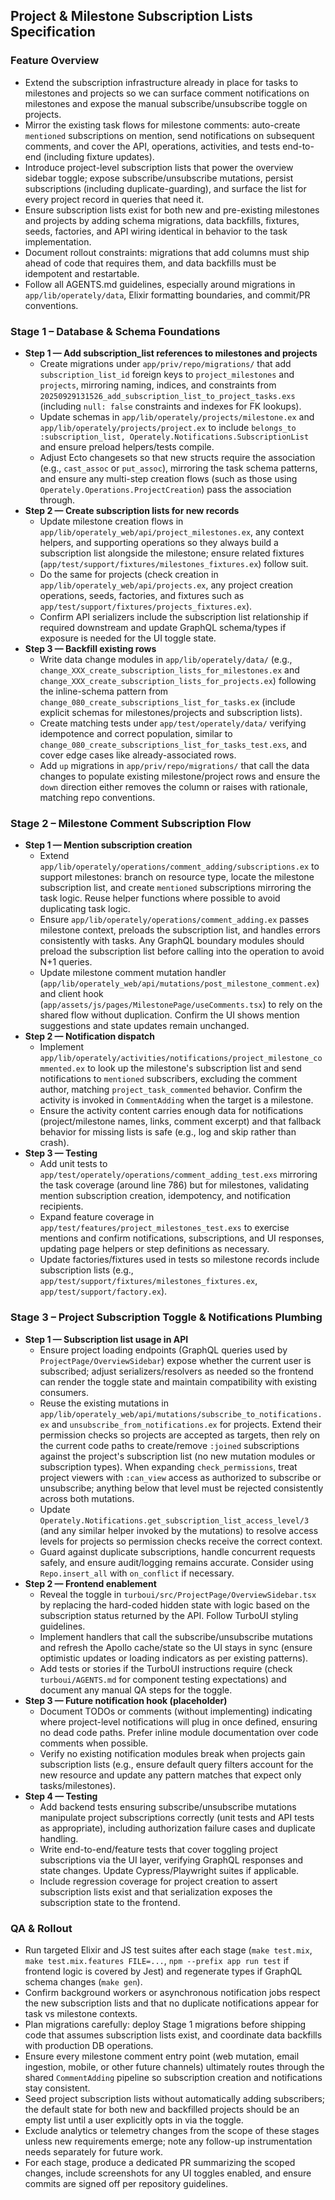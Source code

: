## Project & Milestone Subscription Lists Specification

### Feature Overview
- Extend the subscription infrastructure already in place for tasks to milestones and projects so we can surface comment notifications on milestones and expose the manual subscribe/unsubscribe toggle on projects.
- Mirror the existing task flows for milestone comments: auto-create `mentioned` subscriptions on mention, send notifications on subsequent comments, and cover the API, operations, activities, and tests end-to-end (including fixture updates).
- Introduce project-level subscription lists that power the overview sidebar toggle; expose subscribe/unsubscribe mutations, persist subscriptions (including duplicate-guarding), and surface the list for every project record in queries that need it.
- Ensure subscription lists exist for both new and pre-existing milestones and projects by adding schema migrations, data backfills, fixtures, seeds, factories, and API wiring identical in behavior to the task implementation.
- Document rollout constraints: migrations that add columns must ship ahead of code that requires them, and data backfills must be idempotent and restartable.
- Follow all AGENTS.md guidelines, especially around migrations in `app/lib/operately/data`, Elixir formatting boundaries, and commit/PR conventions.

### Stage 1 – Database & Schema Foundations
- **Step 1 — Add subscription_list references to milestones and projects**
  - Create migrations under `app/priv/repo/migrations/` that add `subscription_list_id` foreign keys to `project_milestones` and `projects`, mirroring naming, indices, and constraints from `20250929131526_add_subscription_list_to_project_tasks.exs` (including `null: false` constraints and indexes for FK lookups).
  - Update schemas in `app/lib/operately/projects/milestone.ex` and `app/lib/operately/projects/project.ex` to include `belongs_to :subscription_list, Operately.Notifications.SubscriptionList` and ensure preload helpers/tests compile.
  - Adjust Ecto changesets so that new structs require the association (e.g., `cast_assoc` or `put_assoc`), mirroring the task schema patterns, and ensure any multi-step creation flows (such as those using `Operately.Operations.ProjectCreation`) pass the association through.
- **Step 2 — Create subscription lists for new records**
  - Update milestone creation flows in `app/lib/operately_web/api/project_milestones.ex`, any context helpers, and supporting operations so they always build a subscription list alongside the milestone; ensure related fixtures (`app/test/support/fixtures/milestones_fixtures.ex`) follow suit.
  - Do the same for projects (check creation in `app/lib/operately_web/api/projects.ex`, any project creation operations, seeds, factories, and fixtures such as `app/test/support/fixtures/projects_fixtures.ex`).
  - Confirm API serializers include the subscription list relationship if required downstream and update GraphQL schema/types if exposure is needed for the UI toggle state.
- **Step 3 — Backfill existing rows**
  - Write data change modules in `app/lib/operately/data/` (e.g., `change_XXX_create_subscription_lists_for_milestones.ex` and `change_XXX_create_subscription_lists_for_projects.ex`) following the inline-schema pattern from `change_080_create_subscriptions_list_for_tasks.ex` (include explicit schemas for milestones/projects and subscription lists).
  - Create matching tests under `app/test/operately/data/` verifying idempotence and correct population, similar to `change_080_create_subscriptions_list_for_tasks_test.exs`, and cover edge cases like already-associated rows.
  - Add `up` migrations in `app/priv/repo/migrations/` that call the data changes to populate existing milestone/project rows and ensure the `down` direction either removes the column or raises with rationale, matching repo conventions.

### Stage 2 – Milestone Comment Subscription Flow
- **Step 1 — Mention subscription creation**
  - Extend `app/lib/operately/operations/comment_adding/subscriptions.ex` to support milestones: branch on resource type, locate the milestone subscription list, and create `mentioned` subscriptions mirroring the task logic. Reuse helper functions where possible to avoid duplicating task logic.
  - Ensure `app/lib/operately/operations/comment_adding.ex` passes milestone context, preloads the subscription list, and handles errors consistently with tasks. Any GraphQL boundary modules should preload the subscription list before calling into the operation to avoid N+1 queries.
  - Update milestone comment mutation handler (`app/lib/operately_web/api/mutations/post_milestone_comment.ex`) and client hook (`app/assets/js/pages/MilestonePage/useComments.tsx`) to rely on the shared flow without duplication. Confirm the UI shows mention suggestions and state updates remain unchanged.
- **Step 2 — Notification dispatch**
  - Implement `app/lib/operately/activities/notifications/project_milestone_commented.ex` to look up the milestone's subscription list and send notifications to `mentioned` subscribers, excluding the comment author, matching `project_task_commented` behavior. Confirm the activity is invoked in `CommentAdding` when the target is a milestone.
  - Ensure the activity content carries enough data for notifications (project/milestone names, links, comment excerpt) and that fallback behavior for missing lists is safe (e.g., log and skip rather than crash).
- **Step 3 — Testing**
  - Add unit tests to `app/test/operately/operations/comment_adding_test.exs` mirroring the task coverage (around line 786) but for milestones, validating mention subscription creation, idempotency, and notification recipients.
  - Expand feature coverage in `app/test/features/project_milestones_test.exs` to exercise mentions and confirm notifications, subscriptions, and UI responses, updating page helpers or step definitions as necessary.
  - Update factories/fixtures used in tests so milestone records include subscription lists (e.g., `app/test/support/fixtures/milestones_fixtures.ex`, `app/test/support/factory.ex`).

### Stage 3 – Project Subscription Toggle & Notifications Plumbing
- **Step 1 — Subscription list usage in API**
  - Ensure project loading endpoints (GraphQL queries used by `ProjectPage/OverviewSidebar`) expose whether the current user is subscribed; adjust serializers/resolvers as needed so the frontend can render the toggle state and maintain compatibility with existing consumers.
  - Reuse the existing mutations in `app/lib/operately_web/api/mutations/subscribe_to_notifications.ex` and `unsubscribe_from_notifications.ex` for projects. Extend their permission checks so projects are accepted as targets, then rely on the current code paths to create/remove `:joined` subscriptions against the project's subscription list (no new mutation modules or subscription types). When expanding `check_permissions`, treat project viewers with `:can_view` access as authorized to subscribe or unsubscribe; anything below that level must be rejected consistently across both mutations.
  - Update `Operately.Notifications.get_subscription_list_access_level/3` (and any similar helper invoked by the mutations) to resolve access levels for projects so permission checks receive the correct context.
  - Guard against duplicate subscriptions, handle concurrent requests safely, and ensure audit/logging remains accurate. Consider using `Repo.insert_all` with `on_conflict` if necessary.
- **Step 2 — Frontend enablement**
  - Reveal the toggle in `turboui/src/ProjectPage/OverviewSidebar.tsx` by replacing the hard-coded hidden state with logic based on the subscription status returned by the API. Follow TurboUI styling guidelines.
  - Implement handlers that call the subscribe/unsubscribe mutations and refresh the Apollo cache/state so the UI stays in sync (ensure optimistic updates or loading indicators as per existing patterns).
  - Add tests or stories if the TurboUI instructions require (check `turboui/AGENTS.md` for component testing expectations) and document any manual QA steps for the toggle.
- **Step 3 — Future notification hook (placeholder)**
  - Document TODOs or comments (without implementing) indicating where project-level notifications will plug in once defined, ensuring no dead code paths. Prefer inline module documentation over code comments when possible.
  - Verify no existing notification modules break when projects gain subscription lists (e.g., ensure default query filters account for the new resource and update any pattern matches that expect only tasks/milestones).
- **Step 4 — Testing**
  - Add backend tests ensuring subscribe/unsubscribe mutations manipulate project subscriptions correctly (unit tests and API tests as appropriate), including authorization failure cases and duplicate handling.
  - Write end-to-end/feature tests that cover toggling project subscriptions via the UI layer, verifying GraphQL responses and state changes. Update Cypress/Playwright suites if applicable.
  - Include regression coverage for project creation to assert subscription lists exist and that serialization exposes the subscription state to the frontend.

### QA & Rollout
- Run targeted Elixir and JS test suites after each stage (`make test.mix`, `make test.mix.features FILE=...`, `npm --prefix app run test` if frontend logic is covered by Jest) and regenerate types if GraphQL schema changes (`make gen`).
- Confirm background workers or asynchronous notification jobs respect the new subscription lists and that no duplicate notifications appear for task vs milestone contexts.
- Plan migrations carefully: deploy Stage 1 migrations before shipping code that assumes subscription lists exist, and coordinate data backfills with production DB operations.
- Ensure every milestone comment entry point (web mutation, email ingestion, mobile, or other future channels) ultimately routes through the shared `CommentAdding` pipeline so subscription creation and notifications stay consistent.
- Seed project subscription lists without automatically adding subscribers; the default state for both new and backfilled projects should be an empty list until a user explicitly opts in via the toggle.
- Exclude analytics or telemetry changes from the scope of these stages unless new requirements emerge; note any follow-up instrumentation needs separately for future work.
- For each stage, produce a dedicated PR summarizing the scoped changes, include screenshots for any UI toggles enabled, and ensure commits are signed off per repository guidelines.
